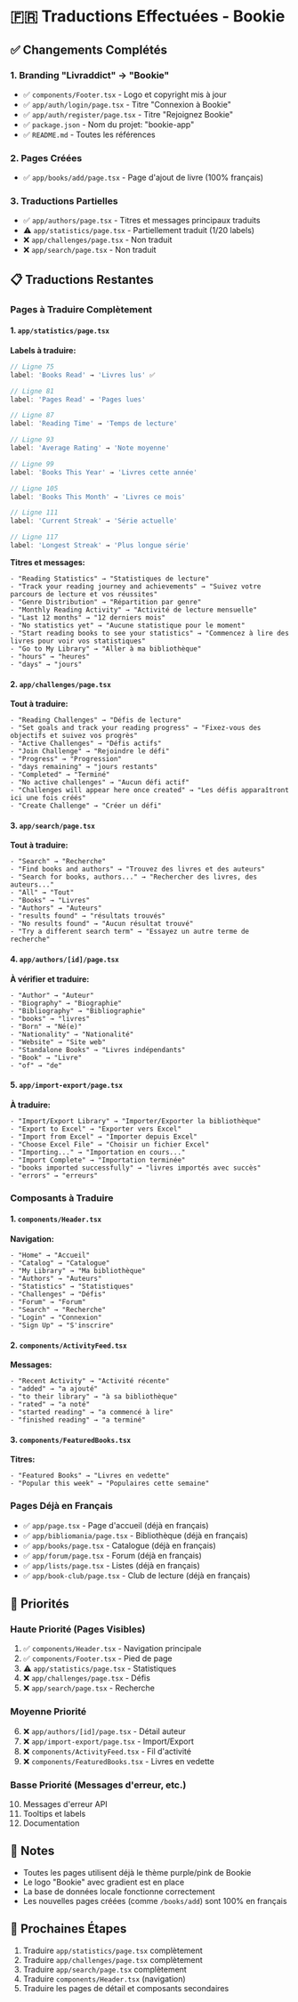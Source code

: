 # 🇫🇷 Traductions Effectuées - Bookie

## ✅ Changements Complétés

### 1. Branding "Livraddict" → "Bookie"
- ✅ `components/Footer.tsx` - Logo et copyright mis à jour
- ✅ `app/auth/login/page.tsx` - Titre "Connexion à Bookie"
- ✅ `app/auth/register/page.tsx` - Titre "Rejoignez Bookie"
- ✅ `package.json` - Nom du projet: "bookie-app"
- ✅ `README.md` - Toutes les références

### 2. Pages Créées
- ✅ `app/books/add/page.tsx` - Page d'ajout de livre (100% français)

### 3. Traductions Partielles
- ✅ `app/authors/page.tsx` - Titres et messages principaux traduits
- ⚠️ `app/statistics/page.tsx` - Partiellement traduit (1/20 labels)
- ❌ `app/challenges/page.tsx` - Non traduit
- ❌ `app/search/page.tsx` - Non traduit

## 📋 Traductions Restantes

### Pages à Traduire Complètement

#### 1. `app/statistics/page.tsx`
**Labels à traduire:**
```typescript
// Ligne 75
label: 'Books Read' → 'Livres lus' ✅

// Ligne 81
label: 'Pages Read' → 'Pages lues'

// Ligne 87
label: 'Reading Time' → 'Temps de lecture'

// Ligne 93
label: 'Average Rating' → 'Note moyenne'

// Ligne 99
label: 'Books This Year' → 'Livres cette année'

// Ligne 105
label: 'Books This Month' → 'Livres ce mois'

// Ligne 111
label: 'Current Streak' → 'Série actuelle'

// Ligne 117
label: 'Longest Streak' → 'Plus longue série'
```

**Titres et messages:**
```
- "Reading Statistics" → "Statistiques de lecture"
- "Track your reading journey and achievements" → "Suivez votre parcours de lecture et vos réussites"
- "Genre Distribution" → "Répartition par genre"
- "Monthly Reading Activity" → "Activité de lecture mensuelle"
- "Last 12 months" → "12 derniers mois"
- "No statistics yet" → "Aucune statistique pour le moment"
- "Start reading books to see your statistics" → "Commencez à lire des livres pour voir vos statistiques"
- "Go to My Library" → "Aller à ma bibliothèque"
- "hours" → "heures"
- "days" → "jours"
```

#### 2. `app/challenges/page.tsx`
**Tout à traduire:**
```
- "Reading Challenges" → "Défis de lecture"
- "Set goals and track your reading progress" → "Fixez-vous des objectifs et suivez vos progrès"
- "Active Challenges" → "Défis actifs"
- "Join Challenge" → "Rejoindre le défi"
- "Progress" → "Progression"
- "days remaining" → "jours restants"
- "Completed" → "Terminé"
- "No active challenges" → "Aucun défi actif"
- "Challenges will appear here once created" → "Les défis apparaîtront ici une fois créés"
- "Create Challenge" → "Créer un défi"
```

#### 3. `app/search/page.tsx`
**Tout à traduire:**
```
- "Search" → "Recherche"
- "Find books and authors" → "Trouvez des livres et des auteurs"
- "Search for books, authors..." → "Rechercher des livres, des auteurs..."
- "All" → "Tout"
- "Books" → "Livres"
- "Authors" → "Auteurs"
- "results found" → "résultats trouvés"
- "No results found" → "Aucun résultat trouvé"
- "Try a different search term" → "Essayez un autre terme de recherche"
```

#### 4. `app/authors/[id]/page.tsx`
**À vérifier et traduire:**
```
- "Author" → "Auteur"
- "Biography" → "Biographie"
- "Bibliography" → "Bibliographie"
- "books" → "livres"
- "Born" → "Né(e)"
- "Nationality" → "Nationalité"
- "Website" → "Site web"
- "Standalone Books" → "Livres indépendants"
- "Book" → "Livre"
- "of" → "de"
```

#### 5. `app/import-export/page.tsx`
**À traduire:**
```
- "Import/Export Library" → "Importer/Exporter la bibliothèque"
- "Export to Excel" → "Exporter vers Excel"
- "Import from Excel" → "Importer depuis Excel"
- "Choose Excel File" → "Choisir un fichier Excel"
- "Importing..." → "Importation en cours..."
- "Import Complete" → "Importation terminée"
- "books imported successfully" → "livres importés avec succès"
- "errors" → "erreurs"
```

### Composants à Traduire

#### 1. `components/Header.tsx`
**Navigation:**
```
- "Home" → "Accueil"
- "Catalog" → "Catalogue"
- "My Library" → "Ma bibliothèque"
- "Authors" → "Auteurs"
- "Statistics" → "Statistiques"
- "Challenges" → "Défis"
- "Forum" → "Forum"
- "Search" → "Recherche"
- "Login" → "Connexion"
- "Sign Up" → "S'inscrire"
```

#### 2. `components/ActivityFeed.tsx`
**Messages:**
```
- "Recent Activity" → "Activité récente"
- "added" → "a ajouté"
- "to their library" → "à sa bibliothèque"
- "rated" → "a noté"
- "started reading" → "a commencé à lire"
- "finished reading" → "a terminé"
```

#### 3. `components/FeaturedBooks.tsx`
**Titres:**
```
- "Featured Books" → "Livres en vedette"
- "Popular this week" → "Populaires cette semaine"
```

### Pages Déjà en Français

- ✅ `app/page.tsx` - Page d'accueil (déjà en français)
- ✅ `app/bibliomania/page.tsx` - Bibliothèque (déjà en français)
- ✅ `app/books/page.tsx` - Catalogue (déjà en français)
- ✅ `app/forum/page.tsx` - Forum (déjà en français)
- ✅ `app/lists/page.tsx` - Listes (déjà en français)
- ✅ `app/book-club/page.tsx` - Club de lecture (déjà en français)

## 🎯 Priorités

### Haute Priorité (Pages Visibles)
1. ✅ `components/Header.tsx` - Navigation principale
2. ✅ `components/Footer.tsx` - Pied de page
3. ⚠️ `app/statistics/page.tsx` - Statistiques
4. ❌ `app/challenges/page.tsx` - Défis
5. ❌ `app/search/page.tsx` - Recherche

### Moyenne Priorité
6. ❌ `app/authors/[id]/page.tsx` - Détail auteur
7. ❌ `app/import-export/page.tsx` - Import/Export
8. ❌ `components/ActivityFeed.tsx` - Fil d'activité
9. ❌ `components/FeaturedBooks.tsx` - Livres en vedette

### Basse Priorité (Messages d'erreur, etc.)
10. Messages d'erreur API
11. Tooltips et labels
12. Documentation

## 📝 Notes

- Toutes les pages utilisent déjà le thème purple/pink de Bookie
- Le logo "Bookie" avec gradient est en place
- La base de données locale fonctionne correctement
- Les nouvelles pages créées (comme `/books/add`) sont 100% en français

## 🚀 Prochaines Étapes

1. Traduire `app/statistics/page.tsx` complètement
2. Traduire `app/challenges/page.tsx` complètement
3. Traduire `app/search/page.tsx` complètement
4. Traduire `components/Header.tsx` (navigation)
5. Traduire les pages de détail et composants secondaires

